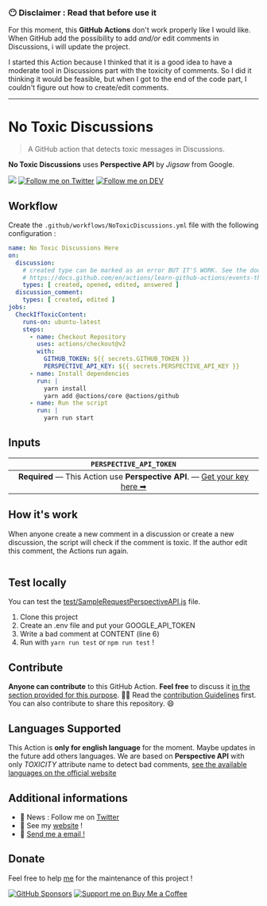 ### 😶 Disclaimer : Read that before use it

For this moment, this **GitHub Actions** don't work properly like I would like. When GitHub add the possibility to add *and/or* edit comments in Discussions, i will update the project.

I started this Action because I thinked  that it is a good idea to have a moderate tool in Discussions part with the toxicity of comments.
So I did it thinking it would be feasible, but when I got to the end of the code part, I couldn't figure out how to create/edit comments. 

___
# No Toxic Discussions

> A GitHub action that detects toxic messages in Discussions.

**No Toxic Discussions** uses **Perspective API** by *Jigsaw* from Google.

[![](https://img.shields.io/badge/-Github_Actions-2088FF?style=for-the-badge&logo=github-actions&logoColor=white)](https://github.com/marketplace/actions/no-toxic-discussions)
[![Follow me on Twitter](https://img.shields.io/twitter/follow/Thomasbnt_?color=%231DA1F2&label=Follow%20me&logo=Twitter&style=for-the-badge)](https://twitter.com/Thomasbnt_)
[![Follow me on DEV](https://img.shields.io/badge/dev.to-%2308090A.svg?&label=Read%20me%20on&style=for-the-badge&logo=dev.to&logoColor=white&alt=devto)](https://dev.to/thomasbnt)

## Workflow 
Create the `.github/workflows/NoToxicDiscussions.yml` file with the following configuration :

```yml
name: No Toxic Discussions Here
on:
  discussion:
    # created type can be marked as an error BUT IT'S WORK. See the docs :
    # https://docs.github.com/en/actions/learn-github-actions/events-that-trigger-workflows#discussion
    types: [ created, opened, edited, answered ]
  discussion_comment:
    types: [ created, edited ]
jobs:
  CheckIfToxicContent:
    runs-on: ubuntu-latest
    steps:
      - name: Checkout Repository
        uses: actions/checkout@v2
        with:
          GITHUB_TOKEN: ${{ secrets.GITHUB_TOKEN }}
          PERSPECTIVE_API_KEY: ${{ secrets.PERSPECTIVE_API_KEY }}
      - name: Install dependencies
        run: |
          yarn install
          yarn add @actions/core @actions/github
      - name: Run the script
        run: |
          yarn run start
```

## Inputs

|                                                         `PERSPECTIVE_API_TOKEN`                                                          |
|:----------------------------------------------------------------------------------------------------------------------------------------:|
| **Required** — This Action use **Perspective API**. — [Get your key here ➡](https://developers.perspectiveapi.com/s/docs-enable-the-api) |


## How it's work 

When anyone create a new comment in a discussion or create a new discussion, the script will check if the comment is toxic. 
If the author edit this comment, the Actions run again.

![]()

## Test locally 

You can test the [test/SampleRequestPerspectiveAPI.js](test/SampleRequestPerspectiveAPI.js) file.

1. Clone this project 
2. Create an .env file and put your GOOGLE_API_TOKEN
3. Write a bad comment at CONTENT (line 6)
4. Run with `yarn run test` or `npm run test` !

## Contribute 

**Anyone can contribute** to this GitHub Action. **Feel free** to discuss it [in the section provided for this purpose](/discussions). 👋🏼
Read the [contribution Guidelines](/contributing.md) first. You can also contribute to share this repository. 😄 

## Languages Supported

This Action is **only for english language** for the moment. Maybe updates in the future add others languages. 
We are based on **Perspective API** with only _TOXICITY_ attribute name to detect bad comments, [see the available languages on the official website](https://developers.perspectiveapi.com/s/about-the-api-attributes-and-languages)   

## Additional informations

- 📣 News : Follow me on [Twitter](https://twitter.com/Thomasbnt_)
- 🔗 See my [website](https://thomasbnt.dev) !
- 📨  [Send me a email !](https://thomasbnt.dev/contact)

## Donate 
Feel free to help [me](https://github.com/@thomasbnt) for the maintenance of this project !

[![GitHub Sponsors](https://img.shields.io/badge/Sponsor%20me-%23EA54AE.svg?&style=for-the-badge&logo=github-sponsors&logoColor=white)](https://github.com/sponsors/thomasbnt)
[![Support me on Buy Me a Coffee](https://img.shields.io/badge/-Support%20me-%23FFDD00?style=for-the-badge&logo=buy-me-a-coffee&logoColor=black)](https://www.buymeacoffee.com/thomasbnt/?via=thomasbnt)


